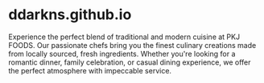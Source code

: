 # ddarkns.github.io
Experience the perfect blend of traditional and modern cuisine at PKJ FOODS. Our passionate chefs bring you the finest culinary creations made from locally sourced, fresh ingredients. Whether you're looking for a romantic dinner, family celebration, or casual dining experience, we offer the perfect atmosphere with impeccable service.
